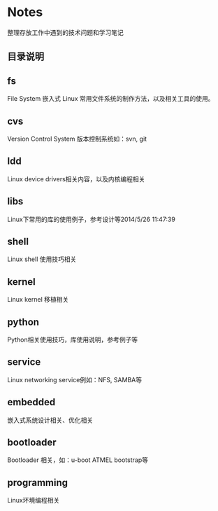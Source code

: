 # Notes

整理存放工作中遇到的技术问题和学习笔记

## 目录说明

## fs

File System 嵌入式 Linux 常用文件系统的制作方法，以及相关工具的使用。

## cvs

Version Control System 版本控制系统如：svn, git

## ldd

Linux device drivers相关内容，以及内核编程相关

## libs

Linux下常用的库的使用例子，参考设计等2014/5/26 11:47:39 


## shell

Linux shell 使用技巧相关

## kernel

Linux kernel 移植相关

## python

Python相关使用技巧，库使用说明，参考例子等

## service

Linux networking service例如：NFS, SAMBA等

## embedded

嵌入式系统设计相关、优化相关

## bootloader
 
Bootloader 相关，如：u-boot ATMEL bootstrap等

## programming

Linux环境编程相关


